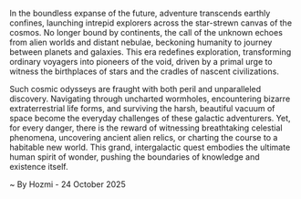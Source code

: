 
In the boundless expanse of the future, adventure transcends earthly confines, launching intrepid explorers across the star-strewn canvas of the cosmos. No longer bound by continents, the call of the unknown echoes from alien worlds and distant nebulae, beckoning humanity to journey between planets and galaxies. This era redefines exploration, transforming ordinary voyagers into pioneers of the void, driven by a primal urge to witness the birthplaces of stars and the cradles of nascent civilizations.

Such cosmic odysseys are fraught with both peril and unparalleled discovery. Navigating through uncharted wormholes, encountering bizarre extraterrestrial life forms, and surviving the harsh, beautiful vacuum of space become the everyday challenges of these galactic adventurers. Yet, for every danger, there is the reward of witnessing breathtaking celestial phenomena, uncovering ancient alien relics, or charting the course to a habitable new world. This grand, intergalactic quest embodies the ultimate human spirit of wonder, pushing the boundaries of knowledge and existence itself.

~ By Hozmi - 24 October 2025
